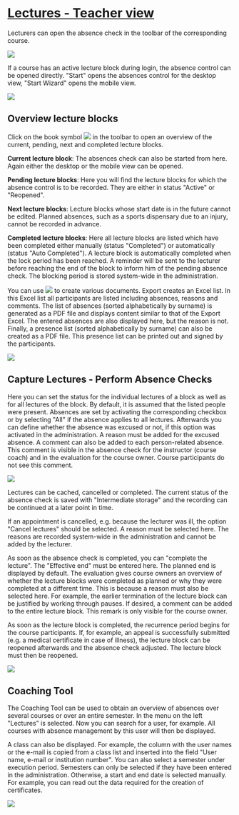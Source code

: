 #  [Lectures - Teacher view](Lectures+-+Teacher+view.html)

Lecturers can open the absence check in the toolbar of the corresponding
course.

![](../../download/attachments/108600789/Lectures_course_EN.png)

If a course has an active lecture block during login, the absence control can
be opened directly. "Start" opens the absences control for the desktop view,
"Start Wizard" opens the mobile view.

![](../../download/attachments/108600789/absenzen_login.png)

## Overview lecture blocks

Click on the book symbol
![](../../download/thumbnails/108600789/absenzen_434343_64%EF%B9%96version=1&modificationDate=1564501133000&api=v2.png)
in the toolbar to open an overview of the current, pending, next and completed
lecture blocks.

 **Current  lecture block**: The absences check can also be started from here.
Again either the desktop or the mobile view can be opened.

 **Pending  lecture blocks**: Here you will find the lecture blocks for which
the absence control is to be recorded. They are either in status "Active" or
"Reopened".

 **Next  lecture blocks**: Lecture blocks whose start date is in the future
cannot be edited. Planned absences, such as a sports dispensary due to an
injury, cannot be recorded in advance.

 **Completed  lecture blocks**: Here all lecture blocks are listed which have
been completed either manually (status "Completed") or automatically (status
"Auto Completed"). A lecture block is automatically completed when the lock
period has been reached. A reminder will be sent to the lecturer before
reaching the end of the block to inform him of the pending absence check. The
blocking period is stored system-wide in the administration.

You can use
![](../../download/thumbnails/108600789/setting_434343_64%EF%B9%96version=1&modificationDate=1564501133000&api=v2.png)
to create various documents. Export creates an Excel list. In this Excel list
all participants are listed including absences, reasons and comments. The list
of absences (sorted alphabetically by surname) is generated as a PDF file and
displays content similar to that of the Export Excel. The entered absences are
also displayed here, but the reason is not. Finally, a presence list (sorted
alphabetically by surname) can also be created as a PDF file. This presence
list can be printed out and signed by the participants.

![](../../download/attachments/108600789/Lektionen_uebersicht_Dozent.png)

## Capture Lectures - Perform Absence Checks

Here you can set the status for the individual lectures of a block as well as
for all lectures of the block. By default, it is assumed that the listed
people were present. Absences are set by activating the corresponding checkbox
or by selecting "All" if the absence applies to all lectures. Afterwards you
can define whether the absence was excused or not, if this option was
activated in the administration. A reason must be added for the excused
absence. A comment can also be added to each person-related absence. This
comment is visible in the absence check for the instructor (course coach) and
in the evaluation for the course owner. Course participants do not see this
comment.

![](../../download/attachments/108600789/Lektionen_Kontrolle_erfassen.png)

Lectures can be cached, cancelled or completed. The current status of the
absence check is saved with "Intermediate storage" and the recording can be
continued at a later point in time.

If an appointment is cancelled, e.g. because the lecturer was ill, the option
"Cancel lectures" should be selected. A reason must be selected here. The
reasons are recorded system-wide in the administration and cannot be added by
the lecturer.

As soon as the absence check is completed, you can "complete the lecture". The
"Effective end" must be entered here. The planned end is displayed by default.
The evaluation gives course owners an overview of whether the lecture blocks
were completed as planned or why they were completed at a different time. This
is because a reason must also be selected here. For example, the earlier
termination of the lecture block can be justified by working through pauses.
If desired, a comment can be added to the entire lecture block. This remark is
only visible for the course owner.

As soon as the lecture block is completed, the recurrence period begins for
the course participants. If, for example, an appeal is successfully submitted
(e.g. a medical certificate in case of illness), the lecture block can be
reopened afterwards and the absence check adjusted. The lecture block must
then be reopened.

![](../../download/attachments/108600789/Lektionen_abschliessen.png)

## Coaching Tool

The Coaching Tool can be used to obtain an overview of absences over several
courses or over an entire semester. In the menu on the left "Lectures" is
selected. Now you can search for a user, for example. All courses with absence
management by this user will then be displayed.

A class can also be displayed. For example, the column with the user names or
the e-mail is copied from a class list and inserted into the field "User name,
e-mail or institution number". You can also select a semester under execution
period. Semesters can only be selected if they have been entered in the
administration. Otherwise, a start and end date is selected manually. For
example, you can read out the data required for the creation of certificates.

  

![](../../download/attachments/108600789/Lectures_coaching_EN.png)


